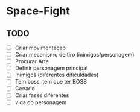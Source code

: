 # Space-Fight

## TODO

- [ ] Criar movimentacao
- [ ] Criar mecanismo de tiro (inimigos/personagem)
- [ ] Procurar Arte
- [ ] Definir personagem principal
- [ ] Inimigos (diferentes dificuldades)
- [ ] Tem boss, tem que ter BOSS
- [ ] Cenario
- [ ] Criar fases diferentes
- [ ] vida do personagem
